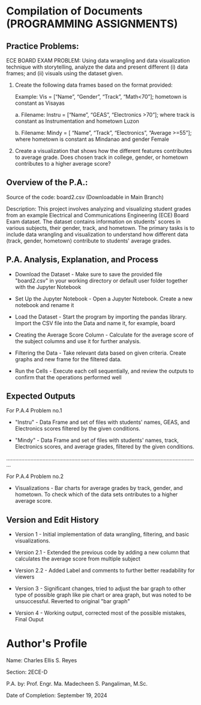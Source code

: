 # Compilation of Documents (PROGRAMMING ASSIGNMENTS)

## Practice Problems:

ECE BOARD EXAM PROBLEM: Using data wrangling and data visualization technique with storytelling, analyze the data and present different (i) data frames; and (ii) visuals using the dataset given.

1. Create the following data frames based on the format provided:

      Example: Vis = [“Name”, “Gender”, “Track”, “Math<70”]; hometown is constant as Visayas

      a. Filename: Instru = [“Name”, “GEAS”, “Electronics >70”]; where track is constant as Instrumentation and hometown Luzon

      b. Filename: Mindy = [ “Name”, “Track”, “Electronics”, “Average >=55”]; where hometown is constant as Mindanao and gender Female

2. Create a visualization that shows how the different features contributes to average grade. Does
chosen track in college, gender, or hometown contributes to a higher average score?


## Overview of the P.A.:

Source of the code: board2.csv (Downloadable in Main Branch)

Description: This project involves analyzing and visualizing student grades from an example Electrical and Communications Engineering (ECE) Board Exam dataset. The dataset contains information on students' scores in various subjects, their gender, track, and hometown. The primary tasks is to include data wrangling and visualization to understand how different data (track, gender, hometown) contribute to students' average grades.


## P.A. Analysis, Explanation, and Process

- Download the Dataset - Make sure to save the provided file "board2.csv" in your working directory or default user folder together with the Jupyter Notebook

- Set Up the Jupyter Notebook - Open a Jupyter Notebook. Create a new notebook and rename it

- Load the Dataset - Start the program by importing the pandas library. Import the CSV file into the Data and name it, for example, board

- Creating the Average Score Column - Calculate for the average score of the subject columns and use it for further analysis.

- Filtering the Data - Take relevant data based on given criteria. Create graphs and new frame for the filtered data.

- Run the Cells - Execute each cell sequentially, and review the outputs to confirm that the operations performed well


## Expected Outputs

For P.A.4 Problem no.1

- "Instru" - Data Frame and set of files with students' names, GEAS, and Electronics scores filtered by the given conditions.

- "Mindy" - Data Frame and set of files with students' names, track, Electronics scores, and average grades, filtered by the given conditions.

...............................................................................................................................

For P.A.4 Problem no.2

- Visualizations - Bar charts for average grades by track, gender, and hometown. To check which of the data sets ontributes to a higher average score.


## Version and Edit History 

- Version 1 - Initial implementation of data wrangling, filtering, and basic visualizations.

- Version 2.1 - Extended the previous code by adding a new column that calculates the average score from multiple subject

- Version 2.2 - Added Label and comments to further better readability for viewers

- Version 3 - Significant changes, tried to adjust the bar graph to other type of possible graph like pie chart or area graph, but was noted to be unsuccessful. Reverted to original "bar graph"

- Version 4 - Working output, corrected most of the possible mistakes, Final Ouput
  

# Author's Profile
Name: Charles Ellis S. Reyes

Section: 2ECE-D

P.A. by: Prof. Engr. Ma. Madecheen S. Pangaliman, M.Sc.

Date of Completion: September 19, 2024
